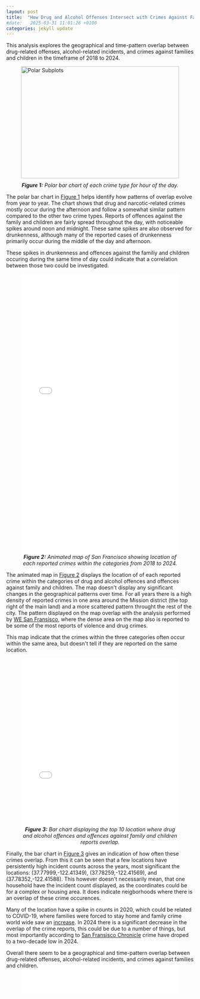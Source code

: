 ```yaml
---
layout: post
title:  "How Drug and Alcohol Offenses Intersect with Crimes Against Families and Children"
#date:   2025-03-31 11:01:26 +0100
categories: jekyll update
---
```



<p>
This analysis explores the geographical and time-pattern overlap between drug-related offenses, alcohol-related incidents, and crimes against families and children in the timeframe of 2018 to 2024. 
</p>


<figure>
  <img src="/SocialData_assignment2/plots/polar_subplots.png" width="100%" height="300" alt="Polar Subplots" style="border:none;">
  <figcaption style="text-align: center; font-style: italic; margin-top: 10px;"><strong>Figure 1:</strong>
Polar bar chart of each crime type for hour of the day.
  </figcaption>
</figure>


<p>
The polar bar chart in <a href="#fig1">Figure 1</a> helps identify how patterns of overlap evolve from year to year.
The chart shows that drug and narcotic-related crimes mostly occur during the afternoon and follow a somewhat similar pattern compared to the other two crime types. Reports of offences against the family and children are fairly spread throughout the day, with noticeable spikes around noon and midnight. These same spikes are also observed for drunkenness, although many of the reported cases of drunkenness primarily occur during the middle of the day and afternoon.

These spikes in drunkenness and offences against the familiy and children occuring during the same time of day could indicate that a correlation between those two could be investigated.
</p>


<figure >
<iframe src="/_includes/crime_animation_map.html" 
        width="100%" 
        height="900"
        style="max-width: 1200px; margin: auto; display: block; border: none;">
</iframe>
  <figcaption style="text-align: center; font-style: italic; margin-top: -150px; padding-top: 0;">
   <strong>Figure 2:</strong> Animated map of San Francisco showing location of each reported crimes within the categories from 2018 to 2024.
  </figcaption>
</figure>

<p>
The animated map in <a href="#fig2">Figure 2</a> displays the location of of each reported crime within the categories of drug and alcohol offences and offences against family and children. The map doesn't display any significant changes in the geographical patterns over time. For all years there is a high density of reported crimes in one area around the Mission district (the top right of the main land) and a more scattered pattern throught the rest of the city. The pattern displayed on the map overlap with the analysis performed by <a href="https://www.wesanfrancisco.org/data/2023-neighborhood-crime">WE San Fransisco</a>, where the dense area on the map also is reported to be some of the most reports of violence and drug crimes. 
</p>

<p>
This map indicate that the crimes within the three categories often occur within the same area, but doesn't tell if they are reported on the same location.
</p>


<figure >
  <iframe 
      src="/_includes/bokeh_overlay_plot.html" 
      width="100%" 
      height="900"
      style="max-width: 1200px; margin: auto; display: block; border: none;">
  </iframe>
  <figcaption style="text-align: center; font-style: italic; margin-top: -450px; padding-top: 0;"><strong>Figure 3:</strong> Bar chart displaying the top 10 location where drug and alcohol offences and offences against family and children reports overlap.
  </figcaption>
</figure>

<p>
Finally, the bar chart in <a href="#fig3">Figure 3</a> gives an indication of how often these crimes overlap. From this it can be seen that a few locations have persistently high incident counts across the years, most significant the locations: (37.77999,-122.41349), (37.78259,-122.41569), and (37.78352,-122.41588). This however doesn't necessarily mean, that one household have the incident count displayed, as the coordinates could be for a complex or housing area. It does indicate neigborhoods where there is an overlap of these crime occurences.
</p>
<p>
Many of the location have a spike in counts in 2020, which could be related to COVID-19, where families were forced to stay home and family crime world wide saw an <a href="https://www.sciencedirect.com/science/article/pii/S2665910720300384">increase</a>. In 2024 there is a significant decrease in the overlap of the crime reports, this could be due to a number of things, but most importantly according to <a href="https://www.sfchronicle.com/crime/article/san-francisco-2024-data-20020378.php">San Fransisco Chronicle</a> crime have droped to a two-decade low in 2024.
</p>

<p>
Overall there seem to be a geographical and time-pattern overlap between drug-related offenses, alcohol-related incidents, and crimes against families and children.
</p>
